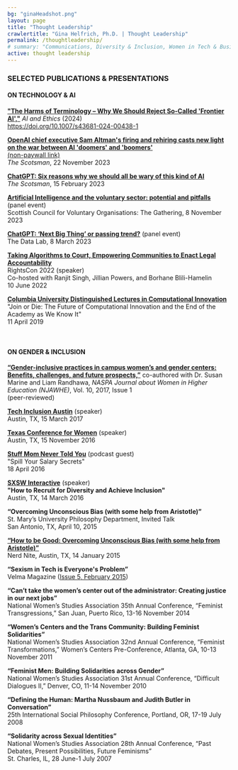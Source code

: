 ```yaml
---
bg: "ginaHeadshot.png"
layout: page
title: "Thought Leadership"
crawlertitle: "Gina Helfrich, Ph.D. | Thought Leadership"
permalink: /thoughtleadership/
# summary: "Communications, Diversity & Inclusion, Women in Tech & Business"
active: thought leadership
---
```

<h3>SELECTED PUBLICATIONS & PRESENTATIONS</h3>  
  
<h4>ON TECHNOLOGY & AI</h4>

**["The Harms of Terminology – Why We Should Reject So-Called 'Frontier AI',"](https://doi.org/10.1007/s43681-024-00438-1)** <em>AI and Ethics</em> (2024)  
https://doi.org/10.1007/s43681-024-00438-1  

**[OpenAI chief executive Sam Altman's firing and rehiring casts new light on the war between AI 'doomers' and 'boomers'](https://www.scotsman.com/news/opinion/columnists/openai-chief-executive-sam-altmans-firing-and-rehiring-casts-new-light-on-the-war-between-ai-doomers-and-boomers-dr-gina-helfrich-4418584&?r=9134)**  
[(non-paywall link)](https://efi.ed.ac.uk/openai-chief-executives-firing-rehiring-casts-new-light-on-the-war-between-ai-doomers-boomers/)  
<em>The Scotsman</em>, 22 November 2023  

**[ChatGPT: Six reasons why we should all be wary of this kind of AI](https://www.scotsman.com/news/opinion/columnists/chatgpt-six-reasons-why-we-should-all-be-wary-of-this-kind-of-ai-dr-gina-helfrich-4026538)**  
<em>The Scotsman</em>, 15 February 2023  

**[Artificial Intelligence and the voluntary sector: potential and pitfalls](https://scvo.scot/the-gathering/events/a1v3z00000JIbvQAAT/artificial-intelligence-and-the-voluntary-sector-potential-and-pitfalls)** (panel event)  
Scottish Council for Voluntary Organisations: The Gathering, 8 November 2023  

**[ChatGPT: ‘Next Big Thing’ or passing trend?](https://www.youtube.com/watch?v=OJ2DXgAXnvw)** (panel event)  
The Data Lab, 8 March 2023  

**[Taking Algorithms to Court, Empowering Communities to Enact Legal Accountability](https://borhane.xyz/talk/acl-rightscon/)**  
RightsCon 2022 (speaker)  
Co-hosted with Ranjit Singh, Jillian Powers, and Borhane Blili-Hamelin  
10 June 2022  

**[Columbia University Distinguished Lectures in Computational Innovation](https://brown.columbia.edu/event/distinguished-lectures-in-computational-innovation-dr-gina-helfrich/)**  
"Join or Die: The Future of Computational Innovation and the End of the Academy as We Know It"  
11 April 2019
  
<br>  
<h4>ON GENDER & INCLUSION</h4>

**[“Gender-inclusive practices in campus women’s and gender centers: Benefits, challenges, and future prospects,”](https://doi-org.eux.idm.oclc.org/10.1080/19407882.2017.1280054)** co-authored with Dr. Susan Marine and Liam Randhawa, <em>NASPA Journal about Women in Higher Education (NJAWHE)</em>, Vol. 10, 2017, Issue 1  
(peer-reviewed)  
   
**[Tech Inclusion Austin](https://austin17.techinclusion.co/)** (speaker)  
Austin, TX, 15 March 2017  
  
**[Texas Conference for Women](https://www.txconferenceforwomen.org/)** (speaker)  
Austin, TX, 15 November 2016  
  
**[Stuff Mom Never Told You](https://omny.fm/shows/stuff-mom-never-told-you/smnty-classics-spill-your-salary-secrets)** (podcast guest)  
"Spill Your Salary Secrets"  
18 April 2016

**[SXSW Interactive](http://schedule.sxsw.com/2016/events/event_PP51520)** (speaker)  
**"How to Recruit for Diversity and Achieve Inclusion"**  
Austin, TX, 14 March 2016  

**“Overcoming Unconscious Bias (with some help from Aristotle)”**  
St. Mary’s University Philosophy Department, Invited Talk  
San Antonio, TX, April 10, 2015

**[“How to be Good: Overcoming Unconscious Bias (with some help from Aristotle)”](https://vimeo.com/116983511)**  
Nerd Nite, Austin, TX, 14 January 2015  

**“Sexism in Tech is Everyone's Problem”**  
Velma Magazine ([Issue 5, February 2015](http://issuu.com/velmamag/docs/velmamagissue5sex/19))

**“Can’t take the women’s center out of the administrator: Creating justice in our next jobs”**  
National Women’s Studies Association 35th Annual Conference, “Feminist Transgressions,” San Juan, Puerto Rico, 13-16 November 2014

**“Women’s Centers and the Trans Community: Building Feminist Solidarities”**  
National Women’s Studies Association 32nd Annual Conference, “Feminist Transformations,” Women’s Centers Pre-Conference, Atlanta, GA, 10-13 November 2011

**“Feminist Men: Building Solidarities across Gender”**  
National Women’s Studies Association 31st Annual Conference, “Difficult Dialogues II,” Denver, CO, 11-14 November 2010

**“Defining the Human: Martha Nussbaum and Judith Butler in Conversation”**  
    25th International Social Philosophy Conference, Portland, OR, 17-19 July 2008

**“Solidarity across Sexual Identities”**  
    National Women’s Studies Association 28th Annual Conference, “Past Debates, Present Possibilities, Future Feminisms”  
    St. Charles, IL, 28 June-1 July 2007
